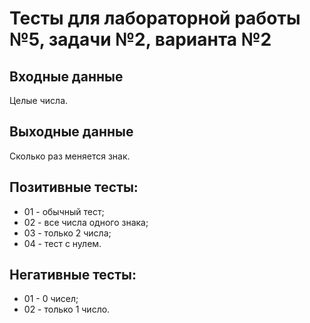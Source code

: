 # Тесты для лабораторной работы №5, задачи №2, варианта №2

## Входные данные
Целые числа.

## Выходные данные
Сколько раз меняется знак.

## Позитивные тесты:
 - 01 - обычный тест;
 - 02 - все числа одного знака;
 - 03 - только 2 числа;
 - 04 - тест с нулем.

## Негативные тесты:
 - 01 - 0 чисел;
 - 02 - только 1 число.